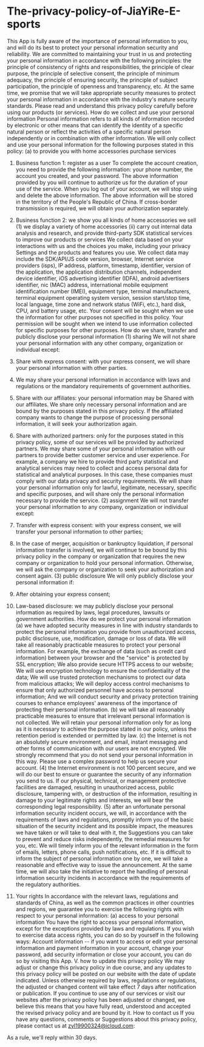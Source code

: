 # The-privacy-policy-of-JiaYiRe-E-sports

This App is fully aware of the importance of personal information to you, and will do its best to protect your personal information security and reliability. We are committed to maintaining your trust in us and protecting your personal information in accordance with the following principles: the principle of consistency of rights and responsibilities, the principle of clear purpose, the principle of selective consent, the principle of minimum adequacy, the principle of ensuring security, the principle of subject participation, the principle of openness and transparency, etc. At the same time, we promise that we will take appropriate security measures to protect your personal information in accordance with the industry's mature security standards. Please read and understand this privacy policy carefully before using our products (or services).
How do we collect and use your personal information
Personal information refers to all kinds of information recorded by electronic or other means that can identify the identity of a specific natural person or reflect the activities of a specific natural person independently or in combination with other information. We will only collect and use your personal information for the following purposes stated in this policy:
(a) to provide you with home accessories purchase services
1. Business function 1: register as a user
To complete the account creation, you need to provide the following information: your phone number, the account you created, and your password.
The above information provided by you will continue to authorize us for the duration of your use of the service. When you log out of your account, we will stop using and delete the above information.
The above information will be stored in the territory of the People's Republic of China. If cross-border transmission is required, we will obtain your authorization separately.
2. Business function 2: we show you all kinds of home accessories we sell
(1) we display a variety of home accessories
(ii) carry out internal data analysis and research, and provide third-party SDK statistical services to improve our products or services
We collect data based on your interactions with us and the choices you make, including your privacy Settings and the products and features you use. We collect data may include the SDK/API/JS code version, browser, Internet service providers (isps), IP address, platform, timestamp, identifier, version of the application, the application distribution channels, independent device identifier, iOS advertising identifier (IDFA), android advertisers identifier, nic (MAC) address, international mobile equipment identification number (IMEI), equipment type, terminal manufacturers, terminal equipment operating system version, session start/stop time, local language, time zone and network status (WiFi, etc.), hard disk, CPU, and battery usage, etc.
Your consent will be sought when we use the information for other purposes not specified in this policy.
Your permission will be sought when we intend to use information collected for specific purposes for other purposes.
How do we share, transfer and publicly disclose your personal information
(1) sharing
We will not share your personal information with any other company, organization or individual except:
1. Share with express consent: with your express consent, we will share your personal information with other parties.
2. We may share your personal information in accordance with laws and regulations or the mandatory requirements of government authorities.
3. Share with our affiliates: your personal information may be Shared with our affiliates. We share only necessary personal information and are bound by the purposes stated in this privacy policy. If the affiliated company wants to change the purpose of processing personal information, it will seek your authorization again.

4. Share with authorized partners: only for the purposes stated in this privacy policy, some of our services will be provided by authorized partners. We may share some of your personal information with our partners to provide better customer service and user experience. For example, a company we hire to provide third party statistical and analytical services may need to collect and access personal data for statistical and analytical purposes. In this case, these companies must comply with our data privacy and security requirements. We will share your personal information only for lawful, legitimate, necessary, specific and specific purposes, and will share only the personal information necessary to provide the service.
(2) assignment
We will not transfer your personal information to any company, organization or individual except:
1. Transfer with express consent: with your express consent, we will transfer your personal information to other parties;
2. In the case of merger, acquisition or bankruptcy liquidation, if personal information transfer is involved, we will continue to be bound by this privacy policy in the company or organization that requires the new company or organization to hold your personal information. Otherwise, we will ask the company or organization to seek your authorization and consent again.
(3) public disclosure
We will only publicly disclose your personal information if:
1. After obtaining your express consent;
2. Law-based disclosure: we may publicly disclose your personal information as required by laws, legal procedures, lawsuits or government authorities.
How do we protect your personal information
(a) we have adopted security measures in line with industry standards to protect the personal information you provide from unauthorized access, public disclosure, use, modification, damage or loss of data. We will take all reasonably practicable measures to protect your personal information. For example, the exchange of data (such as credit card information) between your browser and the "service" is protected by SSL encryption; We also provide secure HTTPS access to our website; We will use encryption technology to ensure the confidentiality of the data; We will use trusted protection mechanisms to protect our data from malicious attacks; We will deploy access control mechanisms to ensure that only authorized personnel have access to personal information; And we will conduct security and privacy protection training courses to enhance employees' awareness of the importance of protecting their personal information.
(b) we will take all reasonably practicable measures to ensure that irrelevant personal information is not collected. We will retain your personal information only for as long as it is necessary to achieve the purpose stated in our policy, unless the retention period is extended or permitted by law.
(c) the Internet is not an absolutely secure environment, and email, instant messaging and other forms of communication with our users are not encrypted. We strongly recommend that you do not send your personal information in this way. Please use a complex password to help us secure your account.
(4) the Internet environment is not 100 percent secure, and we will do our best to ensure or guarantee the security of any information you send to us. If our physical, technical, or management protective facilities are damaged, resulting in unauthorized access, public disclosure, tampering with, or destruction of the information, resulting in damage to your legitimate rights and interests, we will bear the corresponding legal responsibility.
(5) after an unfortunate personal information security incident occurs, we will, in accordance with the requirements of laws and regulations, promptly inform you of the basic situation of the security incident and its possible impact, the measures we have taken or will take to deal with it, the Suggestions you can take to prevent and reduce risks independently, the remedial measures for you, etc. We will timely inform you of the relevant information in the form of emails, letters, phone calls, push notifications, etc. If it is difficult to inform the subject of personal information one by one, we will take a reasonable and effective way to issue the announcement.
At the same time, we will also take the initiative to report the handling of personal information security incidents in accordance with the requirements of the regulatory authorities.
4. Your rights
In accordance with the relevant laws, regulations and standards of China, as well as the common practices in other countries and regions, we guarantee you to exercise the following rights with respect to your personal information:
(a) access to your personal information
You have the right to access your personal information, except for the exceptions provided by laws and regulations. If you wish to exercise data access rights, you can do so by yourself in the following ways:
Account information -- if you want to access or edit your personal information and payment information in your account, change your password, add security information or close your account, you can do so by visiting this App.
V. how to update this privacy policy
We may adjust or change this privacy policy in due course, and any updates to this privacy policy will be posted on our website with the date of update indicated. Unless otherwise required by laws, regulations or regulations, the adjusted or changed content will take effect 7 days after notification or publication. If you continue to use any of our services or visit our websites after the privacy policy has been adjusted or changed, we believe this means that you have fully read, understood and accepted the revised privacy policy and are bound by it.
How to contact us
If you have any questions, comments or Suggestions about this privacy policy, please contact us at zyl19900324@icloud.com:

As a rule, we'll reply within 30 days.
